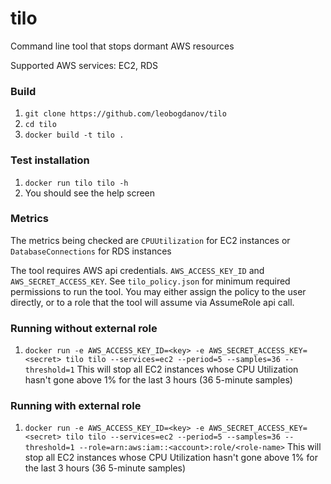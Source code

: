 # tilo
Command line tool that stops dormant AWS resources

Supported AWS services: EC2, RDS

### Build 

1. ```git clone https://github.com/leobogdanov/tilo```
2. ```cd tilo```
3. ```docker build -t tilo .```

### Test installation 

1. ```docker run tilo tilo -h```
2. You should see the help screen

### Metrics
The metrics being checked are ```CPUUtilization``` for EC2 instances or ```DatabaseConnections``` for RDS instances

The tool requires AWS api credentials. ```AWS_ACCESS_KEY_ID``` and ```AWS_SECRET_ACCESS_KEY```. See ```tilo_policy.json``` 
for minimum required permissions to run the tool. You may either assign the policy to the user directly, or to a role that
the tool will assume via AssumeRole api call.

### Running without external role
1. ```docker run -e AWS_ACCESS_KEY_ID=<key> -e AWS_SECRET_ACCESS_KEY=<secret> tilo tilo --services=ec2 --period=5 --samples=36 --threshold=1```
This will stop all EC2 instances whose CPU Utilization hasn't gone above 1% for the last 3 hours (36 5-minute samples)

### Running with external role
1. ```docker run -e AWS_ACCESS_KEY_ID=<key> -e AWS_SECRET_ACCESS_KEY=<secret> tilo tilo --services=ec2 --period=5 --samples=36 --threshold=1 --role=arn:aws:iam::<account>:role/<role-name>```
This will stop all EC2 instances whose CPU Utilization hasn't gone above 1% for the last 3 hours (36 5-minute samples)
